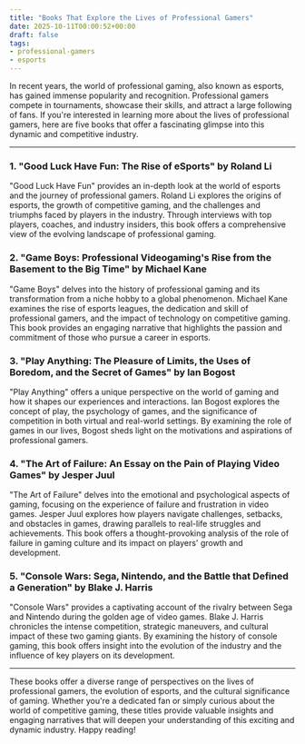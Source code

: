 ```yaml
---
title: "Books That Explore the Lives of Professional Gamers"
date: 2025-10-11T00:00:52+00:00
draft: false
tags: 
- professional-gamers
- esports
---
```


In recent years, the world of professional gaming, also known as esports, has gained immense popularity and recognition. Professional gamers compete in tournaments, showcase their skills, and attract a large following of fans. If you're interested in learning more about the lives of professional gamers, here are five books that offer a fascinating glimpse into this dynamic and competitive industry.

---

### 1. "Good Luck Have Fun: The Rise of eSports" by Roland Li

"Good Luck Have Fun" provides an in-depth look at the world of esports and the journey of professional gamers. Roland Li explores the origins of esports, the growth of competitive gaming, and the challenges and triumphs faced by players in the industry. Through interviews with top players, coaches, and industry insiders, this book offers a comprehensive view of the evolving landscape of professional gaming.

### 2. "Game Boys: Professional Videogaming's Rise from the Basement to the Big Time" by Michael Kane

"Game Boys" delves into the history of professional gaming and its transformation from a niche hobby to a global phenomenon. Michael Kane examines the rise of esports leagues, the dedication and skill of professional gamers, and the impact of technology on competitive gaming. This book provides an engaging narrative that highlights the passion and commitment of those who pursue a career in esports.

### 3. "Play Anything: The Pleasure of Limits, the Uses of Boredom, and the Secret of Games" by Ian Bogost

"Play Anything" offers a unique perspective on the world of gaming and how it shapes our experiences and interactions. Ian Bogost explores the concept of play, the psychology of games, and the significance of competition in both virtual and real-world settings. By examining the role of games in our lives, Bogost sheds light on the motivations and aspirations of professional gamers.

### 4. "The Art of Failure: An Essay on the Pain of Playing Video Games" by Jesper Juul

"The Art of Failure" delves into the emotional and psychological aspects of gaming, focusing on the experience of failure and frustration in video games. Jesper Juul explores how players navigate challenges, setbacks, and obstacles in games, drawing parallels to real-life struggles and achievements. This book offers a thought-provoking analysis of the role of failure in gaming culture and its impact on players' growth and development.

### 5. "Console Wars: Sega, Nintendo, and the Battle that Defined a Generation" by Blake J. Harris

"Console Wars" provides a captivating account of the rivalry between Sega and Nintendo during the golden age of video games. Blake J. Harris chronicles the intense competition, strategic maneuvers, and cultural impact of these two gaming giants. By examining the history of console gaming, this book offers insight into the evolution of the industry and the influence of key players on its development.

---

These books offer a diverse range of perspectives on the lives of professional gamers, the evolution of esports, and the cultural significance of gaming. Whether you're a dedicated fan or simply curious about the world of competitive gaming, these titles provide valuable insights and engaging narratives that will deepen your understanding of this exciting and dynamic industry. Happy reading!